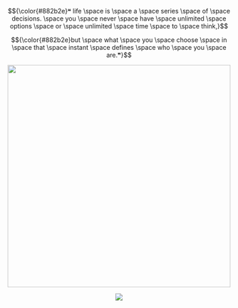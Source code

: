 <div align="center"> 

$${\color{#882b2e}❝ life \space is \space a \space series \space of \space decisions. \space you \space never \space have \space unlimited \space options \space or \space unlimited \space time \space to \space think,}$$

$${\color{#882b2e}but \space what \space you \space choose \space in \space that \space instant \space defines \space who \space you \space are.❞}$$

<p align="center"> 
  <img src="https://file.garden/aKx61rVxdUrS2u9V/Untitled113_20250825230802.png" width="500">


<p align="center"> 
  <img src=https://komarev.com/ghpvc/?username=kyoren&color=9a648d&label=tsugukos>
